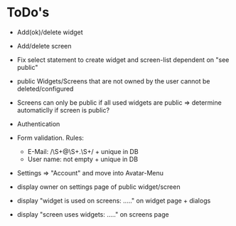 # ToDo's

- Add(ok)/delete widget

- Add/delete screen

- Fix select statement to create widget and screen-list dependent on "see public"

- public Widgets/Screens that are not owned by the user cannot be deleted/configured

- Screens can only be public if all used widgets are public => determine automaticlly if screen is public?

- Authentication

- Form validation. Rules:

  - E-Mail: /\S+@\S+\.\S+/ + unique in DB
  - User name: not empty + unique in DB

- Settings => "Account" and move into Avatar-Menu

- display owner on settings page of public widget/screen

- display "widget is used on screens: ....." on widget page + dialogs

- display "screen uses widgets: ....." on screens page
